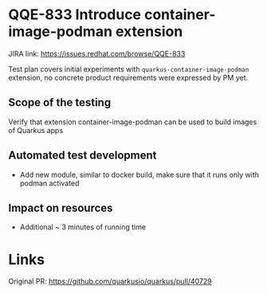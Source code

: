 # QQE-833 Introduce container-image-podman extension

JIRA link: https://issues.redhat.com/browse/QQE-833

Test plan covers initial experiments with `quarkus-container-image-podman` extension, no concrete product requirements were expressed by PM yet.

## Scope of the testing
Verify that extension container-image-podman can be used to build images of Quarkus apps

## Automated test development
- Add new module, similar to docker build, make sure that it runs only with podman activated

## Impact on resources
- Additional ~ 3 minutes of running time

# Links
Original PR: https://github.com/quarkusio/quarkus/pull/40729

